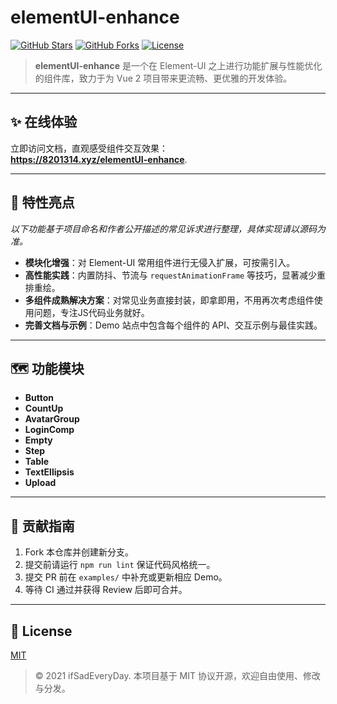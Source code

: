 # elementUI-enhance

[![GitHub Stars](https://img.shields.io/github/stars/ifSadEveryDay/elementUI-enhance?style=social)](https://github.com/ifSadEveryDay/elementUI-enhance) 
[![GitHub Forks](https://img.shields.io/github/forks/ifSadEveryDay/elementUI-enhance?style=social)](https://github.com/ifSadEveryDay/elementUI-enhance) 
[![License](https://img.shields.io/github/license/ifSadEveryDay/elementUI-enhance)](LICENSE)

> **elementUI-enhance** 是一个在 Element-UI 之上进行功能扩展与性能优化的组件库，致力于为 Vue 2 项目带来更流畅、更优雅的开发体验。

---

## ✨ 在线体验

立即访问文档，直观感受组件交互效果：  
**https://8201314.xyz/elementUI-enhance**.

---

## 🚀 特性亮点  
*以下功能基于项目命名和作者公开描述的常见诉求进行整理，具体实现请以源码为准。*

- **模块化增强**：对 Element-UI 常用组件进行无侵入扩展，可按需引入。  
- **高性能实践**：内置防抖、节流与 `requestAnimationFrame` 等技巧，显著减少重排重绘。
- **多组件成熟解决方案**：对常见业务直接封装，即拿即用，不用再次考虑组件使用问题，专注JS代码业务就好。
- **完善文档与示例**：Demo 站点中包含每个组件的 API、交互示例与最佳实践。

---

## 🗺️ 功能模块

- **Button**
- **CountUp**
- **AvatarGroup**
- **LoginComp**
- **Empty**
- **Step**
- **Table**
- **TextEllipsis**
- **Upload**

---

## 🤝 贡献指南

1. Fork 本仓库并创建新分支。  
2. 提交前请运行 `npm run lint` 保证代码风格统一。  
3. 提交 PR 前在 `examples/` 中补充或更新相应 Demo。  
4. 等待 CI 通过并获得 Review 后即可合并。

---

## 📄 License

[MIT](LICENSE)

> © 2021 ifSadEveryDay. 本项目基于 MIT 协议开源，欢迎自由使用、修改与分发。

